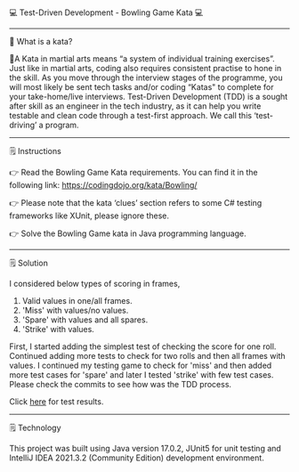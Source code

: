 💻 Test-Driven Development - Bowling Game Kata 💻

---------------------------------------------------------------------------------------------------------

🤔 What is a kata?

🥋A Kata in martial arts means “a system of individual training exercises”. Just like in martial arts, coding also requires consistent practise to hone in the skill. As you move through the interview stages of the programme, you will most likely be sent tech tasks and/or coding “Katas" to complete for your take-home/live interviews. Test-Driven Development (TDD) is a sought after skill as an engineer in the tech industry, as it can help you write testable and clean code through a test-first approach. We call this ‘test-driving’ a program.

---------------------------------------------------------------------------------------------------------

🗒️ Instructions

👉 Read the Bowling Game Kata requirements. You can find it in the following link: https://codingdojo.org/kata/Bowling/

👉 Please note that the kata ‘clues’ section refers to some C# testing frameworks like XUnit, please ignore these.

👉 Solve the Bowling Game kata in Java programming language.

---------------------------------------------------------------------------------------------------------

🗒️ Solution

I considered below types of scoring in frames,
1. Valid values in one/all frames.
2. 'Miss' with values/no values.
3. 'Spare' with values and all spares.
4. 'Strike' with values.

First, I started adding the simplest test of checking the score for one roll.
Continued adding more tests to check for two rolls and then all frames with values.
I continued my testing game to check for 'miss' and then added more test cases for 'spare' and later
I tested 'strike' with few test cases.
Please check the commits to see how was the TDD process.

Click [here](https://htmlview.glitch.me/?https://github.com/deepatesting/bowling_game_kata/blob/master/BowlingTestResults.html) for test results.


---------------------------------------------------------------------------------------------------------

🗒️ Technology

This project was built using Java version 17.0.2, JUnit5 for unit testing and IntelliJ IDEA 2021.3.2 (Community Edition) development environment.

